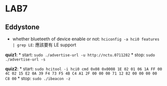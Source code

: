 # LAB7

## Eddystone

* whether blueteeth of device enable or not:
    ```hciconfig -a hci0 features | grep LE```: 應該要有 LE support

**quiz1**:
    * start: ```sudo ./advertise-url -u http://nctu.0711282```
    * stop: ```sudo ./advertise-url -s```

**quiz2**:
    * start: ```sudo hcitool -i hci0 cmd 0x08 0x0008 1E 02 01 06 1A FF 00 4C 02 15 E2 0A 39 F4 73 F5 4B C4 A1 2F 00 00 00 71 12 82 00 00 00 00 C8 00```
    * stop: ```sudo ./ibeacon -z```
